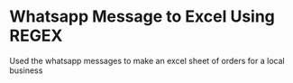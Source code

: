 # Whatsapp Message to Excel Using REGEX

Used the whatsapp messages to make an excel sheet of orders for a local business
